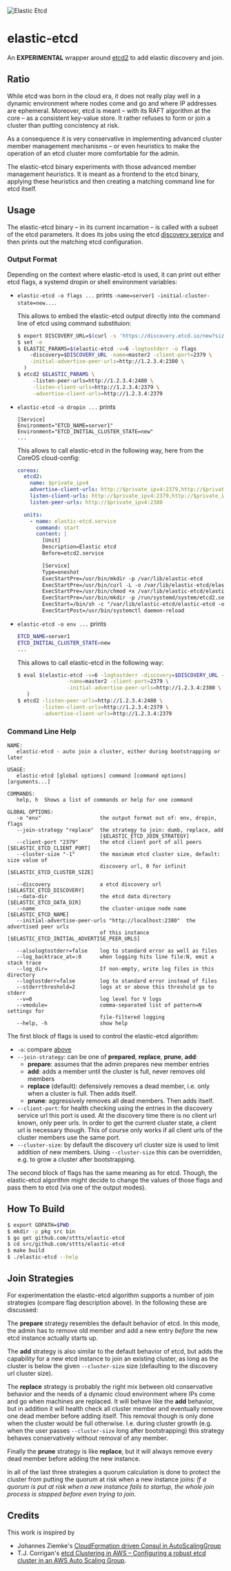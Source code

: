 ![Elastic Etcd](elastic-etcd.png)

# elastic-etcd

An **EXPERIMENTAL** wrapper around [etcd2](https://github.com/coreos/etcd) to add elastic discovery and join.

## Ratio

While etcd was born in the cloud era, it does not really play well in a dynamic environment where nodes come and go and where IP addresses are ephemeral. Moreover, etcd is meant – with its RAFT algorithm at the core – as a consistent key-value store. It rather refuses to form or join a cluster than putting concistency at risk.

As a consequence it is very conservative in implementing advanced cluster member management mechanisms – or even heuristics to make the operation of an etcd cluster more comfortable for the admin.

The elastic-etcd binary experiments with those advanced member management heuristics. It is meant as a frontend to the etcd binary, applying these heuristics and then creating a matching command line for etcd itself.

## Usage

The elastic-etcd binary – in its current incarnation – is called with a subset of the etcd parameters. It does its jobs using the etcd [discovery service](https://coreos.com/os/docs/latest/cluster-discovery.html) and then prints out the matching etcd configuration.

### Output Format

Depending on the context where elastic-etcd is used, it can print out either etcd flags, a systemd dropin or shell environment variables:

- `elastic-etcd -o flags ...` prints `-name=server1 -initial-cluster-state=new...`.

  This allows to embed the elastic-etcd output directly into the command line of etcd using command substituion:
  
  ```bash
  $ export DISCOVERY_URL=$(curl -s 'https://discovery.etcd.io/new?size=3')
  $ set -e
  $ ELASTIC_PARAMS=$(elastic-etcd -v=6 -logtostderr -o flags
      -discovery=$DISCOVERY_URL -name=master2 -client-port=2379 \
      -initial-advertise-peer-urls=http://1.2.3.4:2380 \
    )
  $ etcd2 $ELASTIC_PARAMS \     
       -listen-peer-urls=http://1.2.3.4:2480 \
       -listen-client-urls=http://1.2.3.4:2379 \
       -advertise-client-urls=http://1.2.3.4:2379
   ```

- `elastic-etcd -o dropin ...` prints
   ```
   [Service]
   Environment="ETCD_NAME=server1"
   Environment="ETCD_INITIAL_CLUSTER_STATE=new"
   ...
   ```
   
   This allows to call elastic-etcd in the following way, here from the CoreOS cloud-config:
   
    ```yaml
    coreos:
      etcd2:
        name: $private_ipv4
        advertise-client-urls: http://$private_ipv4:2379,http://$private_ipv4:4001
        listen-client-urls: http://$private_ipv4:2379,http://$private_ipv4:4001,http://127.0.0.1:2379,http://127.0.0.1:4001
        listen-peer-urls: http://$private_ipv4:2380
    
      units:
        - name: elastic-etcd.service
          command: start
          content: |
            [Unit]
            Description=Elastic etcd
            Before=etcd2.service
    
            [Service]
            Type=oneshot
            ExecStartPre=/usr/bin/mkdir -p /var/lib/elastic-etcd
            ExecStartPre=/usr/bin/curl -L -o /var/lib/elastic-etcd/elastic-etcd https://github.com/sttts/elastic-etcd/releases/download/v0.0.7/elastic-etcd
            ExecStartPre=/usr/bin/chmod +x /var/lib/elastic-etcd/elastic-etcd
            ExecStartPre=/usr/bin/mkdir -p /run/systemd/system/etcd2.service.d
            ExecStart=/bin/sh -c "/var/lib/elastic-etcd/elastic-etcd -o dropin -data-dir=/var/lib/etcd2 -initial-advertise-peer-urls=http://$private_ipv4:2380 -name=$private_ipv4 -discovery={{.DiscoveryURL}} -v=6 -logtostderr > /run/systemd/system/etcd2.service.d/99-elastic-etcd.conf"
            ExecStartPost=/usr/bin/systemctl daemon-reload
    ```

- `elastic-etcd -o env ...` prints
   ```bash
   ETCD_NAME=server1
   ETCD_INITIAL_CLUSTER_STATE=new
   ...
   ```
   
   This allows to call elastic-etcd in the following way:
   ```bash
   $ eval $(elastic-etcd -v=6 -logtostderr -discovery=$DISCOVERY_URL -o flags \
                   -name=master2 -client-port=2379 \
                   -initial-advertise-peer-urls=http://1.2.3.4:2380 \
      )
   $ etcd2 -listen-peer-urls=http://1.2.3.4:2480 \
           -listen-client-urls=http://1.2.3.4:2379 \
           -advertise-client-urls=http://1.2.3.4:2379
   ```

### Command Line Help

```
NAME:
   elastic-etcd - auto join a cluster, either during bootstrapping or later

USAGE:
   elastic-etcd [global options] command [command options] [arguments...]

COMMANDS:
   help, h  Shows a list of commands or help for one command

GLOBAL OPTIONS:
   -o "env"                   the output format out of: env, dropin, flags
   --join-strategy "replace"  the strategy to join: dumb, replace, add
                              [$ELASTIC_ETCD_JOIN_STRATEGY]
   --client-port "2379"       the etcd client port of all peers [$ELASTIC_ETCD_CLIENT_PORT]
   --cluster-size "-1"        the maximum etcd cluster size, default: size value of
                              discovery url, 0 for infinit [$ELASTIC_ETCD_CLUSTER_SIZE]

   --discovery                a etcd discovery url [$ELASTIC_ETCD_DISCOVERY]
   --data-dir                 the etcd data directory [$ELASTIC_ETCD_DATA_DIR]
   --name                     the cluster-unique node name [$ELASTIC_ETCD_NAME]
   --initial-advertise-peer-urls "http://localhost:2380"  the advertised peer urls
                              of this instance [$ELASTIC_ETCD_INITIAL_ADVERTISE_PEER_URLS]

   --alsologtostderr=false    log to standard error as well as files
   --log_backtrace_at=:0      when logging hits line file:N, emit a stack trace
   --log_dir=                 If non-empty, write log files in this directory
   --logtostderr=false        log to standard error instead of files
   --stderrthreshold=2        logs at or above this threshold go to stderr
   --v=0                      log level for V logs
   --vmodule=                 comma-separated list of pattern=N settings for
                              file-filtered logging
   --help, -h                 show help
```

The first block of flags is used to control the elastic-etcd algorithm:
- `-o`: compare [above](#output-format)
- `--join-strategy`: can be one of **prepared**, **replace**, **prune**, **add**:
  - **prepare**: assumes that the admin prepares new member entries
  - **add**: adds a member until the cluster is full, never removes old members
  - **replace** (default): defensively removes a dead member, i.e. only when a cluster is full. Then adds itself.
  - **prune**: aggressively removes all dead members. Then adds itself.
- `--client-port`: for health checking using the entries in the discovery service url this port is used. At the discovery time there is no client url known, only peer urls. In order to get the current cluster state, a client url is necessary though. This of course only works if all client urls of the cluster members use the same port.
- `--cluster-size`: by default the discovery url cluster size is used to limit addition of new members. Using `--cluster-size` this can be overridden, e.g. to grow a cluster after bootstrapping.

The second block of flags has the same meaning as for etcd. Though, the elastic-etcd algorithm might decide to change the values of those flags and pass them to etcd (via one of the output modes).

## How To Build

```bash
$ export GOPATH=$PWD
$ mkdir -p pkg src bin
$ go get github.com/sttts/elastic-etcd
$ cd src/github.com/sttts/elastic-etcd
$ make build
$ ./elastic-etcd --help
```

## Join Strategies

For experimentation the elastic-etcd algorithm supports a number of join strategies (compare flag description above). In the following these are discussed:

The **prepare** strategy resembles the default behavior of etcd. In this mode, the admin has to remove old member and add a new entry *before* the new etcd instance actually starts up.

The **add** strategy is also similar to the default behavior of etcd, but adds the capability for a new etcd instance to join an existing cluster, as long as the cluster is below the given `--cluster-size` size (defaulting to the discovery url cluster size).

The **replace** strategy is probably the right mix between old conservative behavior and the needs of a dynamic cloud environment where IPs come and go when machines are replaced. It will behave like the **add** behavior, but in addition it will health check all cluster member and eventually remove one dead member before adding itself. This removal though is only done when the cluster would be full otherwise. I.e. during cluster growth (e.g. when the user passes `--cluster-size` long after bootstrapping) this strategy behaves conservatively without removal of any member.

Finally the **prune** strategy is like **replace**, but it will always remove every dead member before adding the new instance.

In all of the last three strategies a quorum calculation is done to protect the cluster from putting the quorum at risk when a new instance joins: *If a quorum is put at risk when a new instance fails to startup, the whole join process is stopped before even trying to join*.

## Credits

This work is inspired by

- Johannes Ziemke's [CloudFormation driven Consul in AutoScalingGroup](https://5pi.de/2015/04/27/cloudformation-driven-consul-in-autoscalinggroup/)
- T.J. Corrigan's [etcd Clustering in AWS –
Configuring a robust etcd cluster in an AWS Auto Scaling Group](http://engineering.monsanto.com/2015/06/12/etcd-clustering/).
